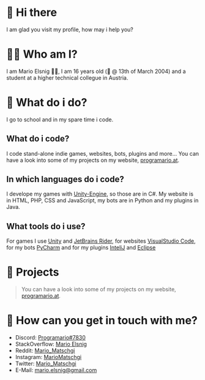 # 👋 Hi there
I am glad you visit my profile, how may i help you?

# 👨‍💻 Who am I?
I am Mario Elsnig 👨‍🎓, I am 16 years old (🎂 @ 13th of March 2004) and a student at a higher technical collegue in Austria.

# 📑 What do i do?
I go to school and in my spare time i code.

## What do i code?
I code stand-alone indie games, websites, bots, plugins and more...
You can have a look into some of my projects on my website, [programario.at](https://www.programario.at).

## In which languages do i code?
I develope my games with [Unity-Engine](https://unity.com), so those are in C#. My website is in HTML, PHP, CSS and JavaScript, my bots are in Python and my plugins in Java.

## What tools do i use?
For games I use [Unity](https://unity.com) and [JetBrains Rider](https://www.jetbrains.com/rider/), for websites [VisualStudio Code](https://code.visualstudio.com), for my bots [PyCharm](https://www.jetbrains.com/pycharm/) and for my plugins [InteliJ](https://www.jetbrains.com/idea/) and [Eclipse](https://www.jetbrains.com/idea/)

# 🔭 Projects
> You can have a look into some of my projects on my website, [programario.at](https://www.programario.at).

# 💬 How can you get in touch with me?
- Discord: [Programario#7830](https://discordapp.com/users/294161179130068992)
- StackOverflow: [Mario Elsnig](https://stackoverflow.com/users/14065298/mario-elsnig?tab=profile)
- Reddit: [Mario_Matschgi](https://www.reddit.com/user/Mario_Matschgi)
- Instagram: [MarioMatschgi](https://www.instagram.com/mariomatschgi/)
- Twitter: [Mario_Matschgi](https://twitter.com/Mario_Matschgi)
- E-Mail: [mario.elsnig@gmail.com](mailto:mario.elsnig@gmail.com)


<!--

👑

**MarioMatschgi/MarioMatschgi** is a ✨ _special_ ✨ repository because its `README.md` (this file) appears on your GitHub profile.

Here are some ideas to get you started:

- 🔭 I’m currently working on ...
- 🌱 I’m currently learning ...
- 👯 I’m looking to collaborate on ...
- 🤔 I’m looking for help with ...
- 💬 Ask me about ...
- 📫 How to reach me: ...
- 😄 Pronouns: ...
- ⚡ Fun fact: ...
-->
